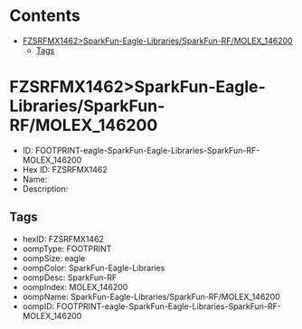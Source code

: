 



Contents
========

* [FZSRFMX1462>SparkFun-Eagle-Libraries/SparkFun-RF/MOLEX_146200](#fzsrfmx1462sparkfun-eagle-librariessparkfun-rfmolex_146200)
	* [Tags](#tags)

# FZSRFMX1462>SparkFun-Eagle-Libraries/SparkFun-RF/MOLEX_146200

- ID: FOOTPRINT-eagle-SparkFun-Eagle-Libraries-SparkFun-RF-MOLEX_146200
- Hex ID: FZSRFMX1462
- Name: 
- Description: 

## Tags

- hexID: FZSRFMX1462
- oompType: FOOTPRINT
- oompSize: eagle
- oompColor: SparkFun-Eagle-Libraries
- oompDesc: SparkFun-RF
- oompIndex: MOLEX_146200
- oompName: SparkFun-Eagle-Libraries/SparkFun-RF/MOLEX_146200
- oompID: FOOTPRINT-eagle-SparkFun-Eagle-Libraries-SparkFun-RF-MOLEX_146200
